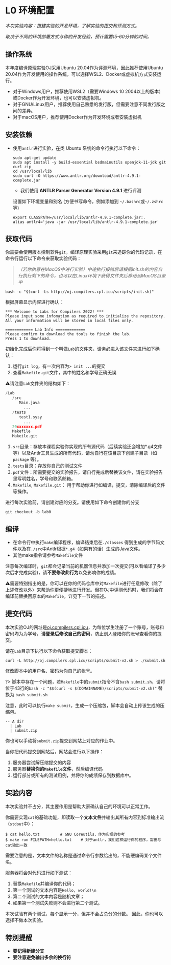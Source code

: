
# L0 环境配置

*本次实验内容：搭建实验的开发环境，了解实验的提交和评测方式。*

*取决于不同的环境部署方式与你的开发经验，预计需要15-60分钟的时间。*

## 操作系统

本年度编译原理实验OJ采用Ubuntu 20.04作为评测环境，因此推荐使用Ubuntu 20.04作为开发使用的操作系统，可以选择WSL2、Docker或虚拟机方式安装运行。

- 对于Windows用户，推荐使用WSL2（需要Windows 10 2004以上的版本）或Docker作为开发环境，也可以安装虚拟机。
- 对于GNU/Linux用户，推荐使用自己熟悉的发行版，但需要注意不同发行版之间的差异。
- 对于macOS用户，推荐使用Docker作为开发环境或者安装虚拟机

## 安装依赖

* 使用`antlr`进行实验，在类 Ubuntu 系统的命令行执行以下命令：
  ```shell
  sudo apt-get update
  sudo apt install -y build-essential bsdmainutils openjdk-11-jdk git curl zip
  cd /usr/local/lib
  sudo curl -O https://www.antlr.org/download/antlr-4.9.1-complete.jar
  ```
  - 我们使用 **ANTLR Parser Generator Version 4.9.1** 进行评测

  设置如下环境变量和别名 (方便书写命令，例如添加到 `~/.bashrc`或`~/.zshrc`等)

   ```shell
   export CLASSPATH=/usr/local/lib/antlr-4.9.1-complete.jar:.
   alias antlr4='java -jar /usr/local/lib/antlr-4.9.1-complete.jar'
   ```

## 获取代码

你需要会使用版本控制软件`git`，编译原理实验采用`git`来追踪你的代码记录，在命令行运行以下命令来获取实验代码：
> *（若你执意在MacOS中进行实验）中途执行报错后请根据init.sh的内容自行执行剩下的命令，也可以在Linux环境下获得文件夹后移动到MacOS目录中*

```shell
bash -c "$(curl -Ls http://oj.compilers.cpl.icu/scripts/init.sh)"
```

根据屏幕显示内容进行确认：

```shell
*** Welcome to Labs for Compilers 2022! ***
Please input some infomation as required to initialize the repository.
All your information will be stored in local files only.

============ Lab Info =============
Please comfirm to download the tools to finish the lab.
Press 1 to download.
```

初始化完成后你将得到一个叫做`Lab`的文件夹，请务必进入该文件夹进行如下确认：

1. 运行`git log`，有一次内容为`> init ...`的提交
2. 查看`Makefile.git`文件，其中的姓名和学号正确无误

⚠️请注意`Lab`文件夹的结构如下：
```c
/Lab
   /src 
      Main.java
  		...
   /tests
      test1.sysy
  		...
   20xxxxxxx.pdf
   Makefile
   Makeile.git
```

1. `src`目录：存放本课程实验你实现的所有源代码（后续实验还会增加*.g4文件等）以及Antlr工具生成的所有代码，请勿自行在该目录下创建子目录（如 `package` 等）。
2. `tests`目录：存放你自己的测试文件
3. `pdf`文件：所需要提交的实验报告，请自行完成后替换该文件，请在实验报告里写明姓名，学号和联系邮箱。
4. `Makefile`, `Makefile.git`： 用于帮助你进行如编译，提交，清除编译后的文件等操作。


进行每次实验前，请创建对应的分支。请使用如下命令创建你的分支
```shell
git checkout -b lab0
```

## 编译
* 在命令行中执行`make`编译程序，编译结束后在`./classes` 得到生成的字节码文件以及在`./src`中Antlr根据`*.g4`（如果有的话）生成的Java文件。
* 其他make指令请参考`Makefile`文件

注意每次编译时，`git`都会记录当前的机器信息并添加一次提交(可以看编译了多少次后才完成实验)，请**不要修改此行为**以免影响你的成绩。

⚠️需要特别指出的是，你可以在你的代码仓库中对`Makefile`进行任意修改（除了上述修改以外）来帮助你更便捷地进行开发。但在OJ中评测代码时，我们将会在编译前替换回原本的`Makefile`，详见下一节的描述。

## 提交代码
本次实验OJ的网址是[oj.compilers.cpl.icu](http://oj.compilers.cpl.icu)，为每位学生注册了一个账号，账号和密码均为为学号，**请登录后修改自己的密码**，防止别人登陆你的账号查看你的提交。

请在`Lab`目录下执行以下命令获取提交脚本：

```shell
curl -L http://oj.compilers.cpl.icu/scripts/submit-v2.sh > ./submit.sh
```

修改脚本中的用户名、密码为你自己的帐号。

?> 脚本中存在一个问题，若`Makefile`中的`submit`指令不含`bash submit.sh`，请将位于43行的`bash -c "$$(curl -s $(DOMAINNAME)/scripts/submit-v2.sh)"` 替换为 `bash submit.sh`

注意，此时可以执行`make submit`，生成一个压缩包，脚本会自动上传该生成的压缩包。
```shell
-- A dir
  | Lab
  | submit.zip 
```
你也可以手动将`submit.zip`提交到网站上对应的作业中。

当你把代码提交到网站后，网站会进行以下操作：

1. 服务器尝试解压缩提交的内容
2. 服务器**替换你的`Makefile`文件**，然后编译代码
3. 运行部分或所有的测试用例，并将你的成绩保存到数据库中。

## 实验内容

本次实验并不占分，其主要作用是帮助大家确认自己的环境可以正常工作。

你需要实现`cat`的基础功能，即读取一个**文本文件**并输出其所有内容到标准输出流（`stdout`中）：

```shell
$ cat hello.txt         # GNU Coreutils，作为实现的参考
$ make run FILEPATH=hello.txt    # 对于antlr，我们这样运行你的程序，需要与cat输出一致
```

需要注意的是，文本文件的名称是通过命令行参数给出的，不能硬编码某个文件名。

服务器将会对代码进行如下测试：

1. 替换`Makefile`并编译你的代码；
2. 第一个测试的文本内容是`Hello, world!\n`
3. 第二个测试的文本内容是随机文章；
4. 如果第一个测试失败则不会进行第二个测试。

本次试验有两个测试，每个显示一分，但并不会占总分的分数。
因此，你也可以选择不做本次实验。

## 特别提醒
- **要记得新建分支**
- **要注意避免输出多余的换行符**


